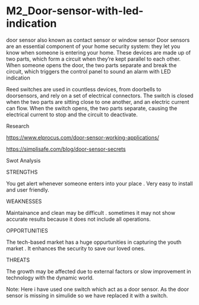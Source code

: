 # M2_Door-sensor-with-led-indication


door sensor also known as contact sensor or window sensor 
Door sensors are an essential component of your home security system: they let you know when someone is entering your home. These devices are made up of two parts, which form a circuit when they’re kept parallel to each other. When someone opens the door, the two parts separate and break the circuit, which triggers the control panel to sound an alarm with LED indication

Reed switches are used in countless devices, from doorbells to doorsensors, and rely on a set of electrical connectors. The switch is closed when the two parts are sitting close to one another, and an electric current can flow. When the switch opens, the two parts separate, causing the electrical current to stop and the circuit to deactivate.


Research 

https://www.elprocus.com/door-sensor-working-applications/

https://simplisafe.com/blog/door-sensor-secrets


Swot Analysis

STRENGTHS

You get alert whenever someone enters into your place . Very easy to install and user friendly.

WEAKNESSES

Maintainance and clean may be difficult . sometimes it may not show accurate results because it does not include all operations.

OPPORTUNITIES

The tech-based market has a huge oppurtunities in capturing the youth market . It enhances the security to save our loved ones.


THREATS

The growth may be affected due to external factors or slow improvement in technology with the dynamic world.


Note: 
Here i have used one switch which act as a door sensor. As the door sensor is missing in simulide so we have replaced it with a switch. 
